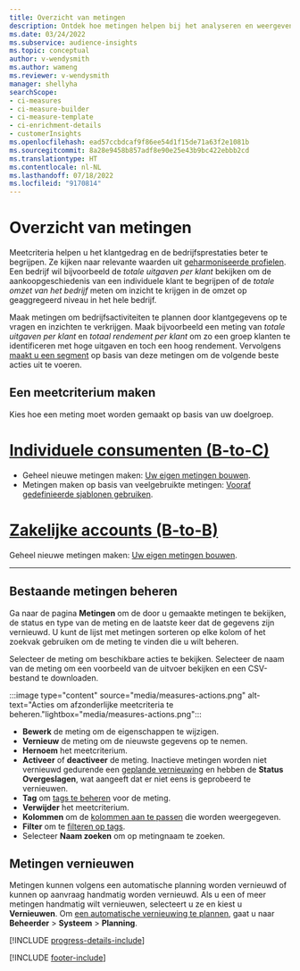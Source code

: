 ```yaml
---
title: Overzicht van metingen
description: Ontdek hoe metingen helpen bij het analyseren en weergeven van de prestaties van uw bedrijf.
ms.date: 03/24/2022
ms.subservice: audience-insights
ms.topic: conceptual
author: v-wendysmith
ms.author: wameng
ms.reviewer: v-wendysmith
manager: shellyha
searchScope:
- ci-measures
- ci-measure-builder
- ci-measure-template
- ci-enrichment-details
- customerInsights
ms.openlocfilehash: ead57ccbdcaf9f86ee54d1f15de71a63f2e1081b
ms.sourcegitcommit: 8a28e9458b857adf8e90e25e43b9bc422ebbb2cd
ms.translationtype: HT
ms.contentlocale: nl-NL
ms.lasthandoff: 07/18/2022
ms.locfileid: "9170814"
---
```

# <a name="measures-overview"></a>Overzicht van metingen

Meetcriteria helpen u het klantgedrag en de bedrijfsprestaties beter te begrijpen. Ze kijken naar relevante waarden uit [geharmoniseerde profielen](data-unification.md). Een bedrijf wil bijvoorbeeld de *totale uitgaven per klant* bekijken om de aankoopgeschiedenis van een individuele klant te begrijpen of de *totale omzet van het bedrijf* meten om inzicht te krijgen in de omzet op geaggregeerd niveau in het hele bedrijf.

Maak metingen om bedrijfsactiviteiten te plannen door klantgegevens op te vragen en inzichten te verkrijgen. Maak bijvoorbeeld een meting van *totale uitgaven per klant* en *totaal rendement per klant* om zo een groep klanten te identificeren met hoge uitgaven en toch een hoog rendement. Vervolgens [maakt u een segment](segments.md) op basis van deze metingen om de volgende beste acties uit te voeren.

## <a name="create-a-measure"></a>Een meetcriterium maken

Kies hoe een meting moet worden gemaakt op basis van uw doelgroep.

# <a name="individual-consumers-b-to-c"></a>[Individuele consumenten (B-to-C)](#tab/b2c)

- Geheel nieuwe metingen maken: [Uw eigen metingen bouwen](measure-builder.md).
- Metingen maken op basis van veelgebruikte metingen: [Vooraf gedefinieerde sjablonen gebruiken](measure-templates.md).

# <a name="business-accounts-b-to-b"></a>[Zakelijke accounts (B-to-B)](#tab/b2b)

Geheel nieuwe metingen maken: [Uw eigen metingen bouwen](measure-builder.md).

---

## <a name="manage-existing-measures"></a>Bestaande metingen beheren

Ga naar de pagina **Metingen** om de door u gemaakte metingen te bekijken, de status en type van de meting en de laatste keer dat de gegevens zijn vernieuwd. U kunt de lijst met metingen sorteren op elke kolom of het zoekvak gebruiken om de meting te vinden die u wilt beheren.

Selecteer de meting om beschikbare acties te bekijken. Selecteer de naam van de meting om een voorbeeld van de uitvoer bekijken en een CSV-bestand te downloaden.

:::image type="content" source="media/measures-actions.png" alt-text="Acties om afzonderlijke meetcriteria te beheren."lightbox="media/measures-actions.png":::

- **Bewerk** de meting om de eigenschappen te wijzigen.
- **Vernieuw** de meting om de nieuwste gegevens op te nemen.
- **Hernoem** het meetcriterium.
- **Activeer** of **deactiveer** de meting. Inactieve metingen worden niet vernieuwd gedurende een [geplande vernieuwing](system.md#schedule-tab) en hebben de **Status** **Overgeslagen**, wat aangeeft dat er niet eens is geprobeerd te vernieuwen.
- **Tag** om [tags te beheren](work-with-tags-columns.md#manage-tags) voor de meting.
- **Verwijder** het meetcriterium.
- **Kolommen** om de [kolommen aan te passen](work-with-tags-columns.md#customize-columns) die worden weergegeven.
- **Filter** om te [filteren op tags](work-with-tags-columns.md#filter-on-tags).
- Selecteer **Naam zoeken** om op metingnaam te zoeken.

## <a name="refresh-measures"></a>Metingen vernieuwen

Metingen kunnen volgens een automatische planning worden vernieuwd of kunnen op aanvraag handmatig worden vernieuwd. Als u een of meer metingen handmatig wilt vernieuwen, selecteert u ze en kiest u **Vernieuwen**. Om [een automatische vernieuwing te plannen](system.md#schedule-tab), gaat u naar **Beheerder** > **Systeem** > **Planning**.

[!INCLUDE [progress-details-include](includes/progress-details-pane.md)]

[!INCLUDE [footer-include](includes/footer-banner.md)]
